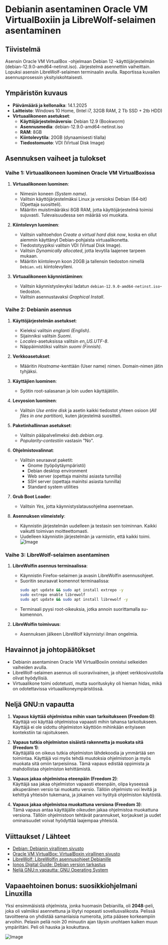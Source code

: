 # Debianin asentaminen Oracle VM VirtualBoxiin ja LibreWolf-selaimen asentaminen

## Tiivistelmä
Asensin Oracle VM VirtualBox -ohjelmaan Debian 12 -käyttöjärjestelmän (debian-12.9.0-amd64-netinst.iso). Järjestelmä asennettiin vaiheittain. Lopuksi asensin LibreWolf-selaimen terminaalin avulla. Raportissa kuvailen asennusprosessin yksityiskohtaisesti.

## Ympäristön kuvaus
- **Päivämäärä ja kellonaika**: 14.1.2025  
- **Laitteisto**: Windows 10 Home, (Intel i7, 32GB RAM, 2 Tb SSD + 2tb HDD)  
- **Virtuaalikoneen asetukset**:  
  - **Käyttöjärjestelmäversio**: Debian 12.9 (Bookworm)  
  - **Asennusmedia**: debian-12.9.0-amd64-netinst.iso  
  - **RAM**: 8GB  
  - **Kiintolevytila**: 20GB (dynaamisesti tilalla)  
  - **Tiedostomuoto**: VDI (Virtual Disk Image)  

## Asennuksen vaiheet ja tulokset

### Vaihe 1: Virtuaalikoneen luominen Oracle VM VirtualBoxissa

1. **Virtuaalikoneen luominen**:  
   - Nimesin koneen *(System name)*.  
   - Valitsin käyttöjärjestelmäksi Linux ja versioksi Debian (64-bit) (Opettaja suositteli).  
   - Määritin muistimääräksi 8GB RAM, jotta käyttöjärjestelmä toimisi sujuvasti. Tulevaisuudessa sen määrää voi muokata.  

2. **Kiintolevyn luominen**:  
   - Valitsin vaihtoehdon *Create a virtual hard disk now*, koska en ollut aiemmin käyttänyt Debian-pohjaista virtuaalikonetta.  
   - Tiedostotyypiksi valitsin VDI (Virtual Disk Image).  
   - Valitsin *Dynamically allocated*, jotta levytila laajenee tarpeen mukaan.  
   - Määritin kiintolevyn koon 20GB ja tallensin tiedoston nimellä `Debian.vdi` kiintolevylleni.  

3. **Virtuaalikoneen käynnistäminen**:  
   - Valitsin käynnistyslevyksi ladatun `debian-12.9.0-amd64-netinst.iso`-tiedoston.  
   - Valitsin asennustavaksi *Graphical Install*.  

### Vaihe 2: Debianin asennus

1. **Käyttöjärjestelmän asetukset**:  
   - Kieleksi valitsin *englanti (English)*.  
   - Sijainniksi valitsin *Suomi*.  
   - *Locales*-asetuksissa valitsin *en_US.UTF-8*.  
   - Näppäimistöksi valitsin *suomi (Finnish)*.  

2. **Verkkoasetukset**:  
   - Määritin *Hostname*-kenttään (User name) nimen. Domain-nimen jätin tyhjäksi.  

3. **Käyttäjien luominen**:  
   - Syötin root-salasanan ja loin uuden käyttäjätilin.  

4. **Levyosion luominen**:  
   - Valitsin *Use entire disk* ja asetin kaikki tiedostot yhteen osioon (*All files in one partition*), kuten järjestelmä suositteli.  

5. **Paketinhallinnan asetukset**:  
   - Valitsin pääpalvelimeksi *deb.debian.org*.  
   - *Popularity-contestiin* vastasin "No".  

6. **Ohjelmistovalinnat**:  
   - Valitsin seuraavat paketit:  
     - Gnome (työpöytäympäristö)  
     - Debian desktop environment  
     - Web server (opettaja mainitsi asiasta tunnilla)  
     - SSH server (opettaja mainitsi asiasta tunnilla)  
     - Standard system utilities  

7. **Grub Boot Loader**:  
   - Valitsin *Yes*, jotta käynnistyslatausohjelma asennetaan.  

8. **Asennuksen viimeistely**:  
   - Käynnistin järjestelmän uudelleen ja testasin sen toiminnan. Kaikki vaikutti toimivan moitteettomasti.  
   - Uudelleen käynnistin järjestelmän ja varmistin, että kaikki toimi.  
 ![Image](https://github.com/user-attachments/assets/086d9f15-548a-438a-970d-d54efcdbb025)

### Vaihe 3: LibreWolf-selaimen asentaminen

1. **LibreWolfin asennus terminaalissa**:  
   - Käynnistin Firefox-selaimen ja avasin LibreWolfin asennusohjeet.  
   - Suoritin seuraavat komennot terminaalissa:
     ```bash
     sudo apt update && sudo apt install extrepo -y
     sudo extrepo enable librewolf
     sudo apt update && sudo apt install librewolf -y
     ```
   - Terminaali pyysi root-oikeuksia, jotka annoin suorittamalla *su*-komennon.  

2. **LibreWolfin toimivuus**:  
   - Asennuksen jälkeen LibreWolf käynnistyi ilman ongelmia.  

## Havainnot ja johtopäätökset

- Debianin asentaminen Oracle VM VirtualBoxiin onnistui selkeiden vaiheiden avulla.  
- LibreWolf-selaimen asennus oli suoraviivainen, ja ohjeet verkkosivustolla olivat hyödyllisiä.  
- Virtuaalikone toimi odotetusti, mutta suorituskyky oli hieman hidas, mikä on odotettavissa virtuaalikoneympäristössä.  

## Neljä GNU:n vapautta

1. **Vapaus käyttää ohjelmistoa mihin vaan tarkoitukseen (Freedom 0)**:  
   Käyttäjä voi käyttää ohjelmistoa vapaasti mihin tahansa tarkoitukseen. Käyttäjä ei ole sidottu ohjelmiston käyttöön mihinkään erityiseen kontekstiin tai rajoitukseen.

2. **Vapaus tutkia ohjelmiston sisäistä rakennetta ja muokata sitä (Freedom 1)**:  
   Käyttäjällä on oikeus tutkia ohjelmiston lähdekoodia ja ymmärtää sen toimintaa. Käyttäjä voi myös tehdä muutoksia ohjelmistoon ja myös muokata sitä omiin tarpeisiinsa. Tämä vapaus edistää oppimista ja mahdollistaa ohjelmiston kehittämistä.

3. **Vapaus jakaa ohjelmistoa eteenpäin (Freedom 2)**:  
   Käyttäjä saa jakaa ohjelmiston vapaasti eteenpäin, olipa kyseessä alkuperäinen versio tai muokattu versio. Tällöin ohjelmisto voi levitä ja kehittyä yhteisön tukemana, ja jokainen voi hyötyä ohjelmiston käytöstä.

4. **Vapaus jakaa ohjelmistoa muokattuna versiona (Freedom 3)**:  
   Tämä vapaus antaa käyttäjälle oikeuden jakaa ohjelmistoa muokattuna versiona. Tällöin ohjelmistoon tehtävät parannukset, korjaukset ja uudet ominaisuudet voivat hyödyttää laajempaa yhteisöä.  

## Viittaukset / Lähteet
- [Debian: Debianin virallinen sivusto](https://www.debian.org/)
- [Oracle VM VirtualBox: VirtualBoxin virallinen sivusto](https://www.virtualbox.org/)
- [LibreWolf: LibreWolfin asennusohjeet Debianille](https://librewolf.net/installation/debian/)
- [Ionos Digital Guide: Debian version tarkastus](https://www.ionos.com/digitalguide/server/know-how/how-to-check-debian-version/)
- [Neljä GNU:n vapautta: GNU Operating System](https://www.gnu.org/philosophy/free-sw.html)

## Vapaaehtoinen bonus: suosikkiohjelmani Linuxilla
Yksi ensimmäisistä ohjelmista, jonka huomasin Debianilla, oli **2048**-peli, joka oli valmiiksi asennettuna ja löytyi nopeasti sovellusvalikosta. Pelissä tavoitteena on yhdistää samanlaisia numeroita, jotta pääsee korkeampiin arvoihin. Pelasin peliä noin 20 minuutin ajan täysin unohtaen kaiken muun ympäriltäni. Peli oli hauska ja koukuttava.



![Image](https://github.com/user-attachments/assets/5358fc47-e658-40b6-9376-ec7891042e4d)

